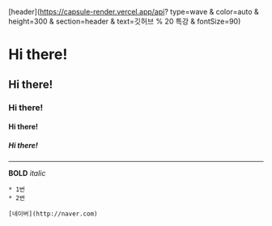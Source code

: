 [header](https://capsule-render.vercel.app/api?
type=wave & color=auto & height=300 & section=header & text=깃허브 % 20 특강 & fontSize=90)

# Hi there!
## Hi there!
### Hi there!
#### Hi there!
##### Hi there!

---

**BOLD**
*italic*
~~~줄긋기~~~
* 1번
* 2번

[네이버](http://naver.com)
